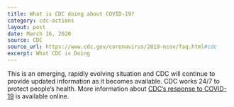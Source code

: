 ```yaml
---
title: What is CDC doing about COVID-19?
category: cdc-actions
layout: post
date: March 16, 2020
source: CDC
source_url: https://www.cdc.gov/coronavirus/2019-ncov/faq.html#cdc
excerpt: What CDC is Doing
---
```


This is an emerging, rapidly evolving situation and CDC will continue to provide updated information as it becomes available. CDC works 24/7 to protect people’s health. More information about <a href="https://www.cdc.gov/coronavirus/2019-ncov/cases-updates/summary.html#cdc-response" target="_blank">CDC’s response to COVID-19</a> is available online.